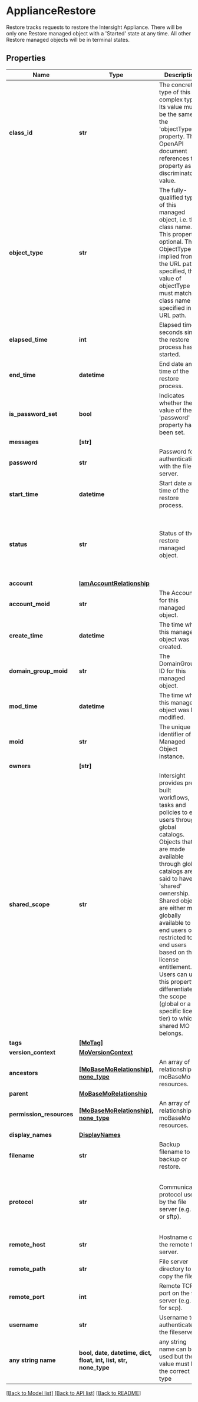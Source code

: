 # ApplianceRestore

Restore tracks requests to restore the Intersight Appliance. There will be only one Restore managed object with a 'Started' state at any time. All other Restore managed objects will be in terminal states.
## Properties
Name | Type | Description | Notes
------------ | ------------- | ------------- | -------------
**class_id** | **str** | The concrete type of this complex type. Its value must be the same as the &#39;objectType&#39; property. The OpenAPI document references this property as a discriminator value. | [readonly] 
**object_type** | **str** | The fully-qualified type of this managed object, i.e. the class name. This property is optional. The ObjectType is implied from the URL path. If specified, the value of objectType must match the class name specified in the URL path. | [readonly] 
**elapsed_time** | **int** | Elapsed time in seconds since the restore process has started. | [optional] [readonly] 
**end_time** | **datetime** | End date and time of the restore process. | [optional] [readonly] 
**is_password_set** | **bool** | Indicates whether the value of the &#39;password&#39; property has been set. | [optional] [readonly] 
**messages** | **[str]** |  | [optional] 
**password** | **str** | Password for authenticating with the file server. | [optional] 
**start_time** | **datetime** | Start date and time of the restore process. | [optional] [readonly] 
**status** | **str** | Status of the restore managed object. | [optional] [readonly]  if omitted the server will use the default value of "Started"
**account** | [**IamAccountRelationship**](IamAccountRelationship.md) |  | [optional] 
**account_moid** | **str** | The Account ID for this managed object. | [optional] [readonly] 
**create_time** | **datetime** | The time when this managed object was created. | [optional] [readonly] 
**domain_group_moid** | **str** | The DomainGroup ID for this managed object. | [optional] [readonly] 
**mod_time** | **datetime** | The time when this managed object was last modified. | [optional] [readonly] 
**moid** | **str** | The unique identifier of this Managed Object instance. | [optional] 
**owners** | **[str]** |  | [optional] 
**shared_scope** | **str** | Intersight provides pre-built workflows, tasks and policies to end users through global catalogs. Objects that are made available through global catalogs are said to have a &#39;shared&#39; ownership. Shared objects are either made globally available to all end users or restricted to end users based on their license entitlement. Users can use this property to differentiate the scope (global or a specific license tier) to which a shared MO belongs. | [optional] [readonly] 
**tags** | [**[MoTag]**](MoTag.md) |  | [optional] 
**version_context** | [**MoVersionContext**](MoVersionContext.md) |  | [optional] 
**ancestors** | [**[MoBaseMoRelationship], none_type**](MoBaseMoRelationship.md) | An array of relationships to moBaseMo resources. | [optional] [readonly] 
**parent** | [**MoBaseMoRelationship**](MoBaseMoRelationship.md) |  | [optional] 
**permission_resources** | [**[MoBaseMoRelationship], none_type**](MoBaseMoRelationship.md) | An array of relationships to moBaseMo resources. | [optional] [readonly] 
**display_names** | [**DisplayNames**](DisplayNames.md) |  | [optional] 
**filename** | **str** | Backup filename to backup or restore. | [optional] 
**protocol** | **str** | Communication protocol used by the file server (e.g. scp or sftp). | [optional]  if omitted the server will use the default value of "scp"
**remote_host** | **str** | Hostname of the remote file server. | [optional] 
**remote_path** | **str** | File server directory to copy the file. | [optional] 
**remote_port** | **int** | Remote TCP port on the file server (e.g. 22 for scp). | [optional] 
**username** | **str** | Username to authenticate the fileserver. | [optional] 
**any string name** | **bool, date, datetime, dict, float, int, list, str, none_type** | any string name can be used but the value must be the correct type | [optional]

[[Back to Model list]](../README.md#documentation-for-models) [[Back to API list]](../README.md#documentation-for-api-endpoints) [[Back to README]](../README.md)


